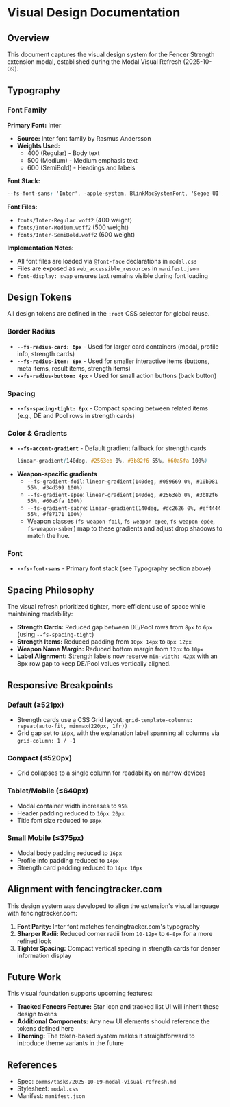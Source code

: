 # Visual Design Documentation

## Overview

This document captures the visual design system for the Fencer Strength extension modal, established during the Modal Visual Refresh (2025-10-09).

## Typography

### Font Family

**Primary Font:** Inter
- **Source:** Inter font family by Rasmus Andersson
- **Weights Used:**
  - 400 (Regular) - Body text
  - 500 (Medium) - Medium emphasis text
  - 600 (SemiBold) - Headings and labels

**Font Stack:**
```css
--fs-font-sans: 'Inter', -apple-system, BlinkMacSystemFont, 'Segoe UI', Roboto, Oxygen, Ubuntu, Cantarell, sans-serif;
```

**Font Files:**
- `fonts/Inter-Regular.woff2` (400 weight)
- `fonts/Inter-Medium.woff2` (500 weight)
- `fonts/Inter-SemiBold.woff2` (600 weight)

**Implementation Notes:**
- All font files are loaded via `@font-face` declarations in `modal.css`
- Files are exposed as `web_accessible_resources` in `manifest.json`
- `font-display: swap` ensures text remains visible during font loading

## Design Tokens

All design tokens are defined in the `:root` CSS selector for global reuse.

### Border Radius

- **`--fs-radius-card: 8px`** - Used for larger card containers (modal, profile info, strength cards)
- **`--fs-radius-item: 6px`** - Used for smaller interactive items (buttons, meta items, result items, strength items)
- **`--fs-radius-button: 4px`** - Used for small action buttons (back button)

### Spacing

- **`--fs-spacing-tight: 6px`** - Compact spacing between related items (e.g., DE and Pool rows in strength cards)

### Color & Gradients

- **`--fs-accent-gradient`** - Default gradient fallback for strength cards
  ```css
  linear-gradient(140deg, #2563eb 0%, #3b82f6 55%, #60a5fa 100%)
  ```
- **Weapon-specific gradients**
  - `--fs-gradient-foil`: `linear-gradient(140deg, #059669 0%, #10b981 55%, #34d399 100%)`
  - `--fs-gradient-epee`: `linear-gradient(140deg, #2563eb 0%, #3b82f6 55%, #60a5fa 100%)`
  - `--fs-gradient-sabre`: `linear-gradient(140deg, #dc2626 0%, #ef4444 55%, #f87171 100%)`
  - Weapon classes (`fs-weapon-foil`, `fs-weapon-epee`, `fs-weapon-épée`, `fs-weapon-saber`) map to these gradients and adjust drop shadows to match the hue.

### Font

- **`--fs-font-sans`** - Primary font stack (see Typography section above)

## Spacing Philosophy

The visual refresh prioritized tighter, more efficient use of space while maintaining readability:

- **Strength Cards:** Reduced gap between DE/Pool rows from `8px` to `6px` (using `--fs-spacing-tight`)
- **Strength Items:** Reduced padding from `10px 14px` to `8px 12px`
- **Weapon Name Margin:** Reduced bottom margin from `12px` to `10px`
- **Label Alignment:** Strength labels now reserve `min-width: 42px` with an 8px row gap to keep DE/Pool values vertically aligned.

## Responsive Breakpoints

### Default (≥521px)
- Strength cards use a CSS Grid layout: `grid-template-columns: repeat(auto-fit, minmax(220px, 1fr))`
- Grid gap set to `16px`, with the explanation label spanning all columns via `grid-column: 1 / -1`

### Compact (≤520px)
- Grid collapses to a single column for readability on narrow devices

### Tablet/Mobile (≤640px)
- Modal container width increases to `95%`
- Header padding reduced to `16px 20px`
- Title font size reduced to `18px`

### Small Mobile (≤375px)
- Modal body padding reduced to `16px`
- Profile info padding reduced to `14px`
- Strength card padding reduced to `14px 16px`

## Alignment with fencingtracker.com

This design system was developed to align the extension's visual language with fencingtracker.com:

1. **Font Parity:** Inter font matches fencingtracker.com's typography
2. **Sharper Radii:** Reduced corner radii from `10-12px` to `6-8px` for a more refined look
3. **Tighter Spacing:** Compact vertical spacing in strength cards for denser information display

## Future Work

This visual foundation supports upcoming features:

- **Tracked Fencers Feature:** Star icon and tracked list UI will inherit these design tokens
- **Additional Components:** Any new UI elements should reference the tokens defined here
- **Theming:** The token-based system makes it straightforward to introduce theme variants in the future

## References

- Spec: `comms/tasks/2025-10-09-modal-visual-refresh.md`
- Stylesheet: `modal.css`
- Manifest: `manifest.json`
